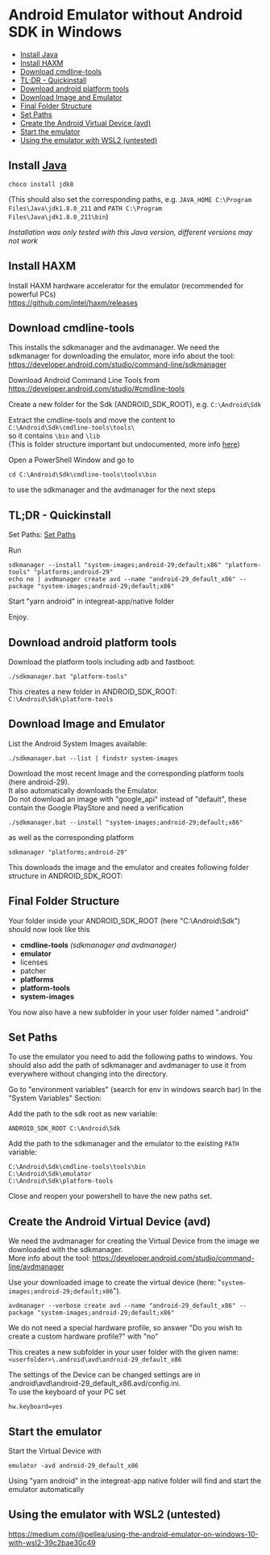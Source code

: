# Android Emulator without Android SDK in Windows

- [Install Java](#install-java)
- [Install HAXM](#install-haxm)
- [Download cmdline-tools](#download-cmdline-tools)
- [TL;DR - Quickinstall](#tldr---quickinstall)
- [Download android platform tools](#download-android-platform-tools)
- [Download Image and Emulator](#download-image-and-emulator)
- [Final Folder Structure](#final-folder-structure)
- [Set Paths](#set-paths)
- [Create the Android Virtual Device (avd)](#create-the-android-virtual-device-avd)
- [Start the emulator](#start-the-emulator)
- [Using the emulator with WSL2 (untested)](#using-the-emulator-with-wsl2-untested)

## Install [Java](https://www.java.com/de/)

```
choco install jdk8
```

(This should also set the corresponding paths, e.g. `JAVA_HOME C:\Program Files\Java\jdk1.8.0_211` and `PATH C:\Program Files\Java\jdk1.8.0_211\bin`)

_Installation was only tested with this Java version, different versions may not work_

## Install HAXM

Install HAXM hardware accelerator for the emulator (recommended for powerful PCs)  
https://github.com/intel/haxm/releases

## Download cmdline-tools

This installs the sdkmanager and the avdmanager.
We need the sdkmanager for downloading the emulator, more info about the tool:  
https://developer.android.com/studio/command-line/sdkmanager

Download Android Command Line Tools from
https://developer.android.com/studio/#cmdline-tools

Create a new folder for the Sdk (ANDROID_SDK_ROOT), e.g. `C:\Android\Sdk`

Extract the cmdline-tools and move the content to  
`C:\Android\Sdk\cmdline-tools\tools\`  
so it contains `\bin` and `\lib`  
(This is folder structure important but undocumented, more info [here](https://stackoverflow.com/questions/60440509/android-command-line-tools-sdkmanager-always-shows-warning-could-not-create-se))

Open a PowerShell Window and go to

```
cd C:\Android\Sdk\cmdline-tools\tools\bin
```

to use the sdkmanager and the avdmanager for the next steps

## TL;DR - Quickinstall

Set Paths: [Set Paths](#set-paths)

Run

```
sdkmanager --install "system-images;android-29;default;x86" "platform-tools" "platforms;android-29"
echo no | avdmanager create avd --name "android-29_default_x86" --package "system-images;android-29;default;x86"
```

Start "yarn android" in integreat-app/native folder

Enjoy.

## Download android platform tools

Download the platform tools including adb and fastboot:

```
./sdkmanager.bat "platform-tools"
```

This creates a new folder in ANDROID_SDK_ROOT:  
`C:\Android\Sdk\platform-tools`

## Download Image and Emulator

List the Android System Images available:

```
./sdkmanager.bat --list | findstr system-images
```

Download the most recent Image and the corresponding platform tools (here android-29).  
It also automatically downloads the Emulator.  
Do not download an image with "google_api" instead of "default", these contain the Google PlayStore and need a verification

```
./sdkmanager.bat --install "system-images;android-29;default;x86"
```

as well as the corresponding platform

```
sdkmanager "platforms;android-29"
```

This downloads the image and the emulator and creates following folder structure in ANDROID_SDK_ROOT:

## Final Folder Structure

Your folder inside your ANDROID_SDK_ROOT (here "C:\Android\Sdk") should now look like this

- **cmdline-tools** _(sdkmanager and avdmanager)_
- **emulator**
- licenses
- patcher
- **platforms**
- **platform-tools**
- **system-images**

You now also have a new subfolder in your user folder named ".android"

## Set Paths

To use the emulator you need to add the following paths to windows. You should also add the path of sdkmanager and avdmanager to use it from everywhere without changing into the directory.

Go to "environment variables" (search for env in windows search bar)
In the "System Variables" Section:

Add the path to the sdk root as new variable:

```
ANDROID_SDK_ROOT C:\Android\Sdk
```

Add the path to the sdkmanager and the emulator to the existing `PATH` variable:

```
C:\Android\Sdk\cmdline-tools\tools\bin
C:\Android\Sdk\emulator
C:\Android\Sdk\platform-tools
```

Close and reopen your powershell to have the new paths set.

## Create the Android Virtual Device (avd)

We need the avdmanager for creating the Virtual Device from the image we downloaded with the sdkmanager.  
More info about the tool: https://developer.android.com/studio/command-line/avdmanager

Use your downloaded image to create the virtual device (here: "`system-images;android-29;default;x86`").

```
avdmanager --verbose create avd --name "android-29_default_x86" --package "system-images;android-29;default;x86"
```

We do not need a special hardware profile, so answer "Do you wish to create a custom hardware profile?" with "no"

This creates a new subfolder in your user folder with the given name:  
`<userfolder>\.android\avd\android-29_default_x86`

The settings of the Device can be changed settings are in
<userfolder>\.android\avd\android-29_default_x86.avd/config.ini.  
To use the keyboard of your PC set

```
hw.keyboard=yes
```

## Start the emulator

Start the Virtual Device with

```
emulator -avd android-29_default_x86
```

Using "yarn android" in the integreat-app native folder will find and start the emulator automatically

## Using the emulator with WSL2 (untested)

https://medium.com/@pellea/using-the-android-emulator-on-windows-10-with-wsl2-39c2bae30c49
